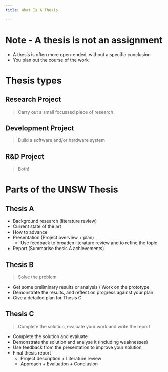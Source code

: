 ```yaml
---
title: What Is A Thesis

---
```

# Note - A thesis is **not** an assignment

* A thesis is often more open-ended, without a specific conclusion
* You plan out the course of the work

# Thesis types

## Research Project

> Carry out a small focussed piece of research

## Development Project

> Build a software and/or hardware system

## R&D Project

> Both!

# Parts of the UNSW Thesis

## Thesis A

* Background research (literature review)
* Current state of the art
* How to advance
* Presentation (Project overview + plan)
  * Use feedback to broaden literature review and to refine the topic
* Report (Summarise thesis A achievements)

## Thesis B

> Solve the problem

* Get some preliminary results or analysis / Work on the prototype
* Demonstrate the results, and reflect on progress against your plan
* Give a detailed plan for Thesis C

## Thesis C

> Complete the solution, evaluate your work and write the report

* Complete the solution and evaluate
* Demonstrate the solution and analyse it (including weaknesses)
* Use feedback from the presentation to improve your solution
* Final thesis report
  * Project description + Literature review
  * Approach + Evaluation + Conclusion